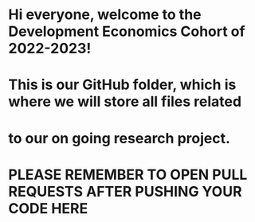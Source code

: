 # Hi everyone, welcome to the Development Economics Cohort of 2022-2023!
# This is our GitHub folder, which is where we will store all files related
# to our on going research project.
# PLEASE REMEMBER TO OPEN PULL REQUESTS AFTER PUSHING YOUR CODE HERE
